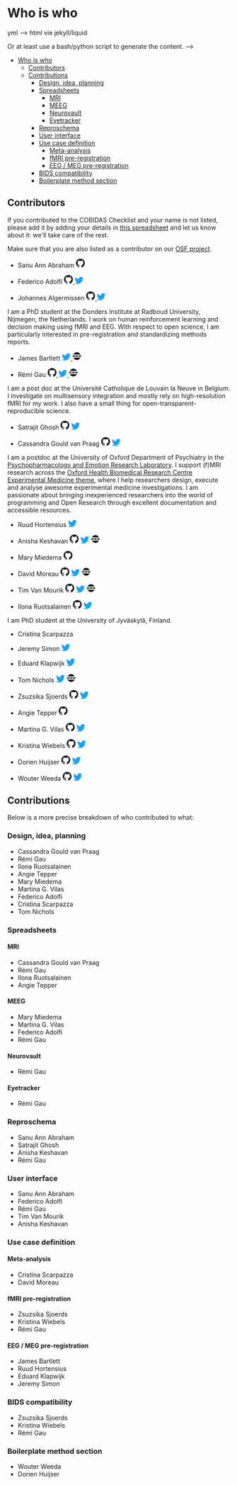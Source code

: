 # Who is who

<!--
TODO
This probably should be turned into a webpage using some jekyll magic:
contributor spreadsheet --> yml --> html vie jekyll/liquid

Or at least use a bash/python script to generate the content. -->

<!-- TOC -->

-   [Who is who](#who-is-who)
    -   [Contributors](#contributors)
    -   [Contributions](#contributions)
        -   [Design, idea, planning](#design-idea-planning)
        -   [Spreadsheets](#spreadsheets)
            -   [MRI](#mri)
            -   [MEEG](#meeg)
            -   [Neurovault](#neurovault)
            -   [Eyetracker](#eyetracker)
        -   [Reproschema](#reproschema)
        -   [User interface](#user-interface)
        -   [Use case definition](#use-case-definition)
            -   [Meta-analysis](#meta-analysis)
            -   [fMRI pre-registration](#fmri-pre-registration)
            -   [EEG / MEG pre-registration](#eeg--meg-pre-registration)
        -   [BIDS compatibility](#bids-compatibility)
        -   [Boilerplate method section](#boilerplate-method-section)

<!-- /TOC -->

## Contributors

If you contributed to the COBIDAS Checklist and your name is not listed, please
add it by adding your details in
[this spreadsheet](https://docs.google.com/spreadsheets/d/1v_ReviQZLNxg9T5qCYAfMiA-rZupMnWp03PSNVRGpBI/edit?usp=sharing)
and let us know about it: we'll take care of the rest.

Make sure that you are also listed as a contributor on our
[OSF project](https://osf.io/anvqy/).

-   Sanu Ann Abraham
    <a href="https://github.com/sanuann"><img src="img/github.png" width=20px />
    <a/>

-   Federico Adolfi
    <a href="https://github.com/fedeadolfi"><img src="img/github.png" width=20px />
    <a/>
    <a href="https://twitter.com/fedeadolfi"><img src="img/twitter.png" width=20px />
    <a/>

-   Johannes Algermissen
    <a href="https://github.com/johalgermissen"><img src="img/github.png" width=20px />
    <a/>
    <a href="https://twitter.com/johalgermissen"><img src="img/twitter.png" width=20px />
    <a/>

I am a PhD student at the Donders Institute at Radboud University, Nijmegen, the
Netherlands. I work on human reinforcement learning and decision making using
fMRI and EEG. With respect to open science, I am particularly interested in
pre-registration and standardizing methods reports.

-   James Bartlett
    <a href="https://twitter.com/JamesEBartlett"><img src="img/twitter.png" width=20px />
    <a/>
    <a href="https://bartlettje.github.io/BartlettJE.github.io/"><img src="img/www.png" width=20px />
    <a/>

-   Rémi Gau
    <a href="https://github.com/Remi-Gau"><img src="img/github.png" width=20px />
    <a/> <a/>
    <a href="https://twitter.com/RemiGau"><img src="img/twitter.png" width=20px />
    <a/>
    <a href="https://remi-gau.github.io/"><img src="img/www.png" width=20px />
    <a/>

I am a post doc at the Université Catholique de Louvain la Neuve in Belgium. I
investigate on multisensory integration and mostly rely on high-resolution fMRI
for my work. I also have a small thing for open-transparent-reproducible
science.

-   Satrajit Ghosh
    <a href="https://github.com/satra"><img src="img/github.png" width=20px /><a/>
    <a href="https://twitter.com/satra_"><img src="img/twitter.png" width=20px /><a/>

-   Cassandra Gould van Praag
    <a href="https://github.com/cassgvp"><img src="img/github.png" width=20px /><a/>
    <a href="https://twitter.com/cassgvp"><img src="img/twitter.png" width=20px /><a/>

I am a postdoc at the University of Oxford Department of Psychiatry in the
[Psychopharmacology and Emotion Research
Laboratory](https://www.psych.ox.ac.uk/research/psychopharmacology-and-emotion-research-laboratory).
I support (f)MRI research across the [Oxford Health Biomedical Research Centre
Experimental Medicine
theme](https://oxfordhealthbrc.nihr.ac.uk/research/clinical-research-infrastructure-and-experimental-medicine/),
where I help researchers design, execute and analyse awesome experimental
medicine investigations. I am passionate about bringing inexperienced
researchers into the world of programming and Open Research through excellent
documentation and accessible resources.

-   Ruud Hortensius
    <a href="https://twitter.com/ruudhortensius"><img src="img/twitter.png" width=20px /><a/>

-   Anisha Keshavan
    <a href="https://github.com/akeshavan"><img src="img/github.png" width=20px /><a/>
    <a href="https://twitter.com/akeshavan_"><img src="img/twitter.png" width=20px /><a/>
    <a href="https://anisha.pizza/#/"><img src="img/www.png" width=20px /><a/>

-   Mary Miedema
    <a href="https://github.com/m-miedema"><img src="img/github.png" width=20px /><a/>

-   David Moreau
    <a href="https://github.com/davidmoreau"><img src="img/github.png" width=20px /><a/>
    <a href="https://twitter.com/davidwmoreau"><img src="img/twitter.png" width=20px /><a/>
    <a href="https://www.braindynamicslab.com/"><img src="img/www.png" width=20px /><a/>

-   Tim Van Mourik
    <a href="https://github.com/TimVanMourik"><img src="img/github.png" width=20px /><a/>
    <a href="https://twitter.com/tim_van_mourik"><img src="img/twitter.png" width=20px /><a/>
    <a href="https://timvanmourik.com/"><img src="img/www.png" width=20px /><a/>

-   Ilona Ruotsalainen
    <a href="https://github.com/joyswe"><img src="img/github.png" width=20px /><a/>
    <a href="https://twitter.com/IRuotsa"><img src="img/twitter.png" width=20px /><a/>

I am PhD student at the University of Jyväskylä, Finland.

-   Cristina Scarpazza

-   Jeremy Simon
    <a href="https://twitter.com/jeremycsimon13"><img src="img/twitter.png" width=20px /><a/>

-   Eduard Klapwijk
    <a href="https://twitter.com/etklapwijk"><img src="img/twitter.png" width=20px /><a/>

-   Tom Nichols
    <a href="https://twitter.com/nicholst"><img src="img/twitter.png" width=20px /><a/>
    <a href="http://www.nisox.org/"><img src="img/www.png" width=20px /><a/>

-   Zsuzsika Sjoerds
    <a href="https://github.com/zsjoerds"><img src="img/github.png" width=20px /><a/>
    <a href="https://twitter.com/zsjoerds"><img src="img/twitter.png" width=20px /><a/>

-   Angie Tepper
    <a href="https://github.com/angietep"><img src="img/github.png" width=20px /><a/>

-   Martina G. Vilas
    <a href="https://github.com/martinagvilas"><img src="img/github.png" width=20px /><a/>
    <a href="https://twitter.com/martinagvilas"><img src="img/twitter.png" width=20px /><a/>

-   Kristina Wiebels
    <a href="https://github.com/kwiebels"><img src="img/github.png" width=20px /><a/>
    <a href="https://twitter.com/k_wiebels"><img src="img/twitter.png" width=20px /><a/>

-   Dorien Huijser
    <a href="https://github.com/DorienHuijser"><img src="img/github.png" width=20px /><a/>
    <a href="https://twitter.com/DorienHuijser"><img src="img/twitter.png" width=20px /><a/>

-   Wouter Weeda
    <a href="https://github.com/wdweeda"><img src="img/github.png" width=20px /><a/>
    <a href="https://twitter.com/weedawouter"><img src="img/twitter.png" width=20px /><a/>

## Contributions

Below is a more precise breakdown of who contributed to what:

### Design, idea, planning

-   Cassandra Gould van Praag
-   Rémi Gau
-   Ilona Ruotsalainen
-   Angie Tepper
-   Mary Miedema
-   Martina G. Vilas
-   Federico Adolfi
-   Cristina Scarpazza
-   Tom Nichols

### Spreadsheets

#### MRI

-   Cassandra Gould van Praag
-   Rémi Gau
-   Ilona Ruotsalainen
-   Angie Tepper

#### MEEG

-   Mary Miedema
-   Martina G. Vilas
-   Federico Adolfi
-   Rémi Gau

#### Neurovault

-   Rémi Gau

#### Eyetracker

-   Rémi Gau

### Reproschema

-   Sanu Ann Abraham
-   Satrajit Ghosh
-   Anisha Keshavan
-   Rémi Gau

### User interface

-   Sanu Ann Abraham
-   Federico Adolfi
-   Rémi Gau
-   Tim Van Mourik
-   Anisha Keshavan

### Use case definition

#### Meta-analysis

-   Cristina Scarpazza
-   David Moreau

#### fMRI pre-registration

-   Zsuzsika Sjoerds
-   Kristina Wiebels
-   Rémi Gau

#### EEG / MEG pre-registration

-   James Bartlett
-   Ruud Hortensius
-   Eduard Klapwijk
-   Jeremy Simon

### BIDS compatibility

-   Zsuzsika Sjoerds
-   Kristina Wiebels
-   Rémi Gau

### Boilerplate method section

-   Wouter Weeda
-   Dorien Huijser
